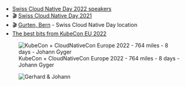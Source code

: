 - [Swiss Cloud Native Day 2022 speakers](https://cloudnativeday.ch/en/#speakers)
- 🎬 [Swiss Cloud Native Day 2021](https://youtu.be/_S2ly9dglU4)
- 🎬 [Gurten, Bern](https://www.youtube.com/watch?v=h9jUmk-EA-E) - Swiss Cloud Native Day location
- [The best bits from KubeCon EU 2022](https://changelog.com/posts/kubecon-cloudnativecon-europe-2022)

<figure class="richtext-figure richtext-figure--full">
  <img src="https://changelog-assets.s3.amazonaws.com/posts/kubecon-cloudnativecon-europe-2022/kubecon-eu-2022-johann-gyger.jpg" alt="KubeCon + CloudNativeCon Europe 2022 - 764 miles - 8 days - Johann Gyger" loading="lazy">
  <figcaption><span>KubeCon + CloudNativeCon Europe 2022 - 764 miles - 8 days - Johann Gyger</span></figcaption> 
</figure>

<figure class="richtext-figure richtext-figure--full">
  <img src="https://changelog-assets.s3.amazonaws.com/shipit/shipit-63--johann-gyger.jpg" alt="Gerhard & Johann" loading="lazy">
</figure>